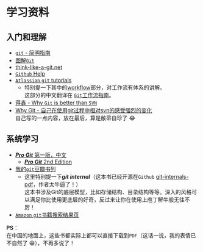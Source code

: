 学习资料
=================================

入门和理解
----------------


- [`git` - 简明指南](http://rogerdudler.github.io/git-guide/index.zh.html "助你入门 git 的简明指南，木有高深内容 ;)")
- [图解`Git`](http://marklodato.github.io/visual-git-guide/index-zh-cn.html "图解Git")
- [think-like-a-git.net](http://think-like-a-git.net/)
- [`Github` Help](https://help.github.com/)
- [`Atlassian` `git` tutorials](https://www.atlassian.com/git/tutorials/)
    - 特别提一下其中的[workflow](https://www.atlassian.com/git/workflows)部分，对工作流有体系的讲解。  
    这部分的中文翻译在 [`Git`工作流指南](https://github.com/oldratlee/translations/tree/master/git-workflows-and-tutorials)。
- [蒋鑫 - Why `Git` is better than `SVN`](http://www.worldhello.net/2012/04/12/why-git-is-better-than-svn.html "蒋鑫：为什么 Git 比 SVN 好")
- [Why Git - 自己在使用git过程中相对svn的感受强烈的变化](https://github.com/oldratlee/why-git)  
自己写的一点内容，放在最后，算是敝帚自珍了 :joy:

系统学习
----------------

- [***Pro Git*** 第一版，中文](http://git-scm.com/book/zh/v1)
    - [***Pro Git*** 2nd Edition](http://git-scm.com/book/en/v2)
- [我的`git`豆瓣书列](http://www.douban.com/doulist/1686793/)
    - 这里特别提一下***git internal***（这本书已经开源在`Github` [git-internals-pdf](https://github.com/pluralsight/git-internals-pdf)，作者太牛逼了！）  
    这本书涉及Git的底层模型，比如存储结构、目录结构等等。深入的风格可以满足你比使用更底层的好奇，反过来让你在使用上庖丁解牛般无往不厉！
- [`Amazon` `git`书籍搜索结果页](http://www.amazon.com/s/ref=nb_sb_noss?url=node%3D5&field-keywords=git)

**PS**：  
在中国的地面上，这些书都实际上都可以直接下载到`PDF`（这话一说，我的表情已不自然了 :grin:），不再多说了！
